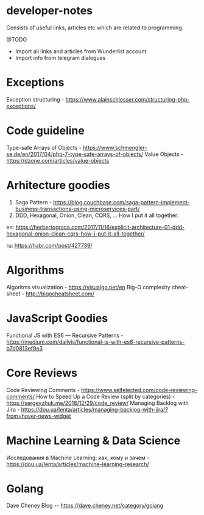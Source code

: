 # developer-notes
Consists of useful links, articles etc which are related to programming. 

@TODO
 * Import all links and articles from Wunderlist account
 * Import info from telegram dialogues

# Exceptions
Exception structuring - https://www.alainschlesser.com/structuring-php-exceptions/

# Code guideline
Type-safe Arrays of Objects - https://www.schmengler-se.de/en/2017/04/php-7-type-safe-arrays-of-objects/
Value Objects - https://dzone.com/articles/value-objects

# Arhitecture goodies
1. Saga Pattern - https://blog.couchbase.com/saga-pattern-implement-business-transactions-using-microservices-part/
2. DDD, Hexagonal, Onion, Clean, CQRS, … How I put it all together:
  
  en: https://herbertograca.com/2017/11/16/explicit-architecture-01-ddd-hexagonal-onion-clean-cqrs-how-i-put-it-all-together/
  
  ru: https://habr.com/post/427739/


# Algorithms
Algoritms visualization - https://visualgo.net/en
Big-O complexity cheat-sheet - http://bigocheatsheet.com/

# JavaScript Goodies
Functional JS with ES6 — Recursive Patterns - https://medium.com/dailyjs/functional-js-with-es6-recursive-patterns-b7d0813ef9e3

# Core Reviews
Code Reviewing Comments - https://www.selfelected.com/code-reviewing-comments/
How to Speed Up a Code Review (split by categories) - https://sergeyzhuk.me/2018/12/29/code_review/
Managing Backlog with Jira - https://dou.ua/lenta/articles/managing-backlog-with-jira/?from=hover-news-widget


# Machine Learning & Data Science

Исследования в Machine Learning: как, кому и зачем - https://dou.ua/lenta/articles/machine-learning-research/

# Golang
Dave Cheney Blog -- https://dave.cheney.net/category/golang
